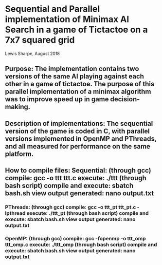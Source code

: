 # Sequential and Parallel implementation of Minimax AI Search in a game of Tictactoe on a 7x7 squared grid
Lewis Sharpe, August 2018

## Purpose: The implementation contains two versions of the same AI playing against each other in a game of tictactoe. The purpose of this parallel implementation of a minimax algorithm was to improve speed up in game decision-making.

## Description of implementations: The sequential version of the game is coded in C, with parallel versions implemented in OpenMP and PThreads, and all measured for performance on the same platform.

## How to compile files: Sequential: (through gcc) compile: gcc -o ttt ttt.c execute: ./ttt (through bash script) compile and execute: sbatch bash.sh view output generated: nano output.txt

### PThreads: (through gcc) compile: gcc -o ttt_pt ttt_pt.c -lpthread execute: ./ttt_pt (through bash script) compile and execute: sbatch bash.sh view output generated: nano output.txt

### OpenMP: (through gcc) compile: gcc -fopenmp -o ttt_omp ttt_omp.c execute: ./ttt_omp (through bash script) compile and execute: sbatch bash.sh view output generated: nano output.txt
